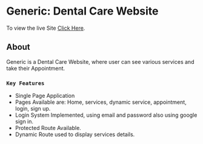 # Generic: Dental Care Website

To view the live Site [Click Here](https://lead-coder.netlify.app/).

## About

Generic is a Dental Care Website, where user can see various services and take their Appointment.

### `Key Features`

- Single Page Application
- Pages Available are: Home, services, dynamic service, appointment, login, sign up.
- Login System Implemented, using email and password also using google sign in.
- Protected Route Available.
- Dynamic Route used to display services details.
